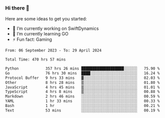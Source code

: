 ### Hi there 👋

Here are some ideas to get you started:

- 🔭 I’m currently working on SwiftDynamics
- 🌱 I’m currently learning GO
-  ⚡ Fun fact: Gaming
  
  <!--
- 👯 I’m looking to collaborate on ...
- 🤔 I’m looking for help with ...
- 💬 Ask me about ...
- 📫 How to reach me: ...
- 😄 Pronouns: ...
-->

<!--START_SECTION:waka-->

```txt
From: 06 September 2023 - To: 29 April 2024

Total Time: 470 hrs 57 mins

Python            357 hrs 26 mins ███████████████████░░░░░░   75.90 %
Go                76 hrs 30 mins  ████░░░░░░░░░░░░░░░░░░░░░   16.24 %
Protocol Buffer   9 hrs 33 mins   ▓░░░░░░░░░░░░░░░░░░░░░░░░   02.03 %
Other             8 hrs 28 mins   ▒░░░░░░░░░░░░░░░░░░░░░░░░   01.80 %
JavaScript        4 hrs 45 mins   ▒░░░░░░░░░░░░░░░░░░░░░░░░   01.01 %
TypeScript        4 hrs 8 mins    ▒░░░░░░░░░░░░░░░░░░░░░░░░   00.88 %
Markdown          2 hrs 46 mins   ░░░░░░░░░░░░░░░░░░░░░░░░░   00.59 %
YAML              1 hr 33 mins    ░░░░░░░░░░░░░░░░░░░░░░░░░   00.33 %
Bash              1 hr            ░░░░░░░░░░░░░░░░░░░░░░░░░   00.21 %
Text              53 mins         ░░░░░░░░░░░░░░░░░░░░░░░░░   00.19 %
```

<!--END_SECTION:waka-->
